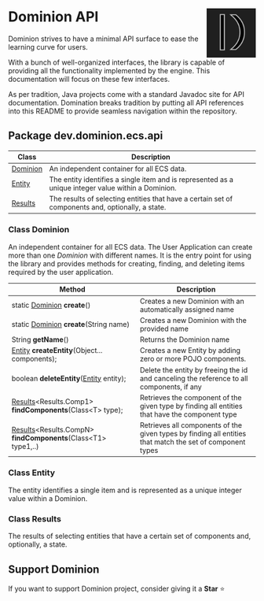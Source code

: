 # <img src="https://github.com/dominion-dev/dominion-ecs-java/raw/main/dominion-logo-square.png" align="right" width="100"> Dominion API

Dominion strives to have a minimal API surface to ease the learning curve for users.

With a bunch of well-organized interfaces, the library is capable of providing all the functionality implemented by the
engine. This documentation will focus on these few interfaces.

As per tradition, Java projects come with a standard Javadoc site for API documentation. Domination breaks tradition by
putting all API references into this README to provide seamless navigation within the repository.

## Package dev.dominion.ecs.api

| Class                       | Description                                                                                         |
|-----------------------------|-----------------------------------------------------------------------------------------------------|
| [Dominion](#class-dominion) | An independent container for all ECS data.                                                          |
| [Entity](#class-entity)     | The entity identifies a single item and is represented as a unique integer value within a Dominion. |
| [Results](#class-results)   | The results of selecting entities that have a certain set of components and, optionally, a state.   |

### Class Dominion

An independent container for all ECS data. The User Application can create more than one _Dominion_ with different
names. It is the entry point for using the library and provides methods for creating, finding, and deleting items
required by the user application.

| Method                                                                           | Description                                                                                               |
|----------------------------------------------------------------------------------|-----------------------------------------------------------------------------------------------------------|
| static [Dominion](#class-dominion) **create**()                                  | Creates a new Dominion with an automatically assigned name                                                |
| static [Dominion](#class-dominion) **create**(String name)                       | Creates a new Dominion with the provided name                                                             |
| String **getName**()                                                             | Returns the Dominion name                                                                                 |
| [Entity](#class-entity) **createEntity**(Object... components);                  | Creates a new Entity by adding zero or more POJO components.                                              |
| boolean **deleteEntity**([Entity](#class-entity) entity);                        | Delete the  entity by freeing the id and canceling the reference to all components, if any                |
| [Results](#class-results)<Results.Comp1> **findComponents**(Class\<T> type);     | Retrieves the component of the given type by finding all entities that have the component type            |
| [Results](#class-results)<Results.CompN> **findComponents**(Class\<T1> type1,..) | Retrieves all components of the given types by finding all entities that match the set of component types |

### Class Entity

The entity identifies a single item and is represented as a unique integer value within a Dominion.

### Class Results

The results of selecting entities that have a certain set of components and, optionally, a state.

## Support Dominion

If you want to support Dominion project, consider giving it a **Star** ⭐️
